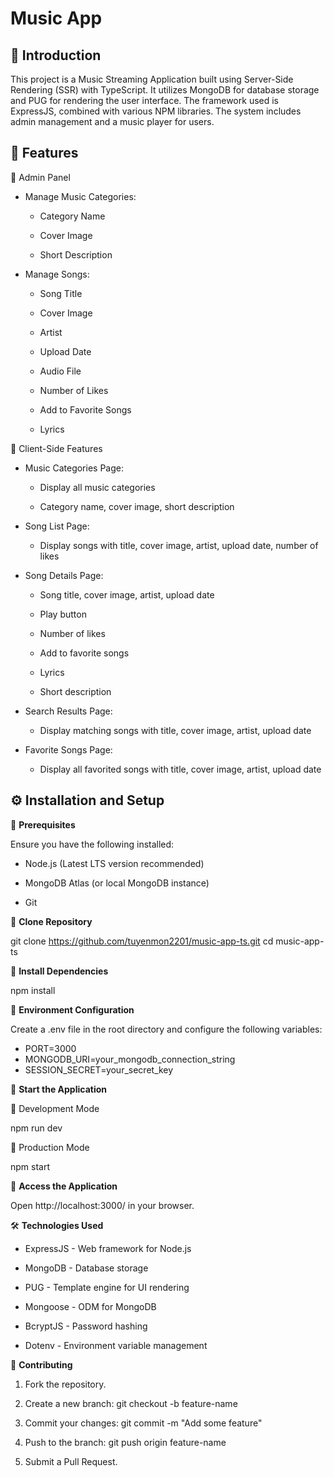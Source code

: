 # **Music App**

## 📝 **Introduction**

This project is a Music Streaming Application built using Server-Side Rendering (SSR) with TypeScript. It utilizes MongoDB for database storage and PUG for rendering the user interface. The framework used is ExpressJS, combined with various NPM libraries. The system includes admin management and a music player for users.

## 📌 Features

🔹 Admin Panel

- Manage Music Categories:

  - Category Name

  - Cover Image

  - Short Description

- Manage Songs:

  - Song Title

  - Cover Image

  - Artist

  - Upload Date

  - Audio File

  - Number of Likes

  - Add to Favorite Songs

  - Lyrics

🔹 Client-Side Features

- Music Categories Page:

  - Display all music categories

  - Category name, cover image, short description

- Song List Page:

  - Display songs with title, cover image, artist, upload date, number of likes

- Song Details Page:

  - Song title, cover image, artist, upload date

  - Play button

  - Number of likes

  - Add to favorite songs

  - Lyrics

  - Short description

- Search Results Page:

  - Display matching songs with title, cover image, artist, upload date

- Favorite Songs Page:

  - Display all favorited songs with title, cover image, artist, upload date

## ⚙️ **Installation and Setup**

📌 **Prerequisites**

Ensure you have the following installed:

- Node.js (Latest LTS version recommended)

- MongoDB Atlas (or local MongoDB instance)

- Git

📌 **Clone Repository**

git clone https://github.com/tuyenmon2201/music-app-ts.git
cd music-app-ts

📌 **Install Dependencies**

npm install

📌 **Environment Configuration**

Create a .env file in the root directory and configure the following variables:

- PORT=3000
- MONGODB_URI=your_mongodb_connection_string
- SESSION_SECRET=your_secret_key

📌 **Start the Application**

🔹 Development Mode

npm run dev

🔹 Production Mode

npm start

📌 **Access the Application**

Open http://localhost:3000/ in your browser.

🛠️ **Technologies Used**

- ExpressJS - Web framework for Node.js

- MongoDB - Database storage

- PUG - Template engine for UI rendering

- Mongoose - ODM for MongoDB

- BcryptJS - Password hashing

- Dotenv - Environment variable management

🤝 **Contributing**

1. Fork the repository.

2. Create a new branch: git checkout -b feature-name

3. Commit your changes: git commit -m "Add some feature"

4. Push to the branch: git push origin feature-name

5. Submit a Pull Request.
